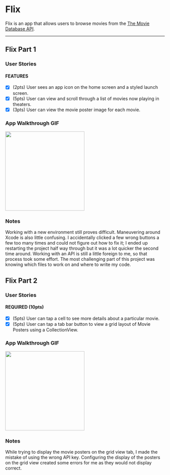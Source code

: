 # Flix

Flix is an app that allows users to browse movies from the [The Movie Database API](http://docs.themoviedb.apiary.io/#).

---

## Flix Part 1

### User Stories

#### FEATURES
- [x] (2pts) User sees an app icon on the home screen and a styled launch screen.
- [x] (5pts) User can view and scroll through a list of movies now playing in theaters.
- [x] (3pts) User can view the movie poster image for each movie.

### App Walkthrough GIF

<img src='http://g.recordit.co/q4f3hvrQhC.gif' width=250><br>

### Notes
Working with a new environment still proves difficult. Maneuvering around Xcode is also little confusing. I accidentally clicked a few wrong buttons a few too
many times and could not figure out how to fix it; I ended up restarting the project half way through but it was a lot quicker the second time around. Working with
an API is still a little foreign to me, so that process took some effort. The most challenging part of this project was knowing which files to work on and where to
write my code.

## Flix Part 2

### User Stories

#### REQUIRED (10pts)
- [x] (5pts) User can tap a cell to see more details about a particular movie.
- [x] (5pts) User can tap a tab bar button to view a grid layout of Movie Posters using a CollectionView.

### App Walkthrough GIF

<img src="http://g.recordit.co/7YFFfoRrYi.gif" width=250><br>

### Notes
While trying to display the movie posters on the grid view tab, I made the mistake of using the wrong API key. Configuring the display of the posters on the grid view created some errors for me as they would not display correct.

